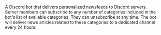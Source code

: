A Discord bot that delivers personalized newsfeeds to Discord servers.
Server members can subscribe to any number of categories included in the 
bot's list of available categories. They can unsubscribe at any time.
The bot will deliver news articles related to these categories to a dedicated
channel every 24 hours.